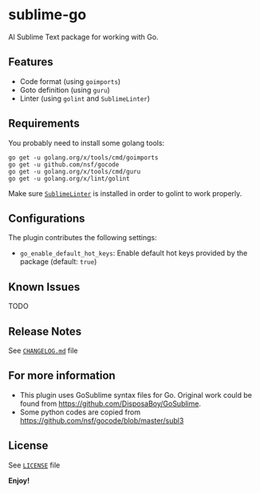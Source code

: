 # sublime-go
Al Sublime Text package for working with Go.

## Features
- Code format (using `goimports`)
- Goto definition (using `guru`)
- Linter (using `golint` and `SublimeLinter`)

## Requirements

You probably need to install some golang tools:
```shell
go get -u golang.org/x/tools/cmd/goimports
go get -u github.com/nsf/gocode
go get -u golang.org/x/tools/cmd/guru
go get -u golang.org/x/lint/golint
```

Make sure [`SublimeLinter`](http://www.sublimelinter.com/en/stable/) is installed in order to golint to work properly.

## Configurations

The plugin contributes the following settings:
- `go_enable_default_hot_keys`: Enable default hot keys provided by the package (default: `true`)

## Known Issues

TODO

## Release Notes

See [`CHANGELOG.md`](CHANGELOG.md) file

## For more information

* This plugin uses GoSublime syntax files for Go. Original work could be found from https://github.com/DisposaBoy/GoSublime.
* Some python codes are copied from https://github.com/nsf/gocode/blob/master/subl3

## License
See [`LICENSE`](LICENSE) file

**Enjoy!**
